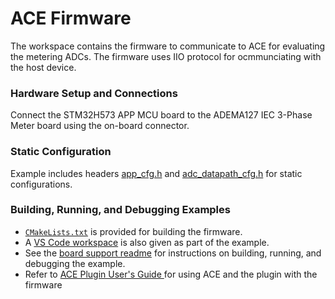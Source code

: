 ﻿# ACE Firmware

The workspace contains the firmware to communicate to ACE for evaluating the metering ADCs. The firmware uses IIO
protocol for ocmmunciating with the host device.

### Hardware Setup and Connections

Connect the STM32H573 APP MCU board to the ADEMA127 IEC 3-Phase Meter board using the on-board connector.

### Static Configuration

Example includes headers [app_cfg.h](config/app_cfg.h) and [adc_datapath_cfg.h](config/adc_datapath_cfg.h) for static configurations.


### Building, Running, and Debugging Examples

- [`CMakeLists.txt`](./CMakeLists.txt) is provided for building the firmware.
- A [VS Code workspace](ace_firmware.code-workspace) is also given as part of the example.
- See the [board support readme](https://github.com/analogdevicesinc/energy-board-support/blob/main/stm/app_mcu_h5/readme.md) for instructions on building, running, and debugging the example.
- Refer to [ACE Plugin User's Guide ](./ace_plugin_users_guide.md) for using ACE and the plugin with the firmware
